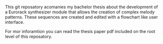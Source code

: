 This git reposatory acomanies my bachelor thesis about the development of a Eurorack synthesizer module that allows the creation of complex melody patterns. These sequences are created and edited with a flowchart like user interface.

For mor inforamtion you can read the thesis paper pdf included on the root level of this reposatory.